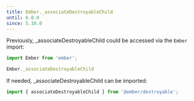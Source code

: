 ```yaml
---
title: Ember._associateDestroyableChild
until: 6.0.0
since: 5.10.0
---
```



Previously, _associateDestroyableChild could be accessed via the `Ember` import:
```js
import Ember from 'ember';

Ember._associateDestroyableChild
```

 If needed, _associateDestroyableChild can be imported:
```js
import { associateDestroyableChild } from '@ember/destroyable';
```
